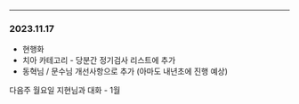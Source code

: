 
---

### 2023.11.17


- 현행화
- 치아 카테고리 - 당분간 정기검사 리스트에 추가
- 동혁님 / 문수님 개선사항으로 추가 (아마도 내년초에 진행 예상)

다음주 월요일 
지현님과 대화 - 1월 
